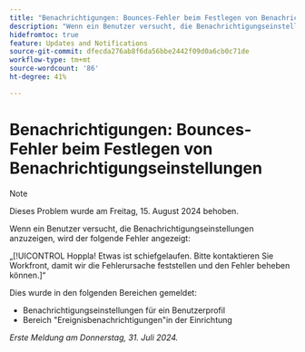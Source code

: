 ```yaml
---
title: "Benachrichtigungen: Bounces-Fehler beim Festlegen von Benachrichtigungseinstellungen"
description: "Wenn ein Benutzer versucht, die Benachrichtigungseinstellungen anzuzeigen, wird ihm ein Fehler angezeigt."
hidefromtoc: true
feature: Updates and Notifications
source-git-commit: dfecda276ab8f6da56bbe2442f09d0a6cb0c71de
workflow-type: tm+mt
source-wordcount: '86'
ht-degree: 41%

---
```



# Benachrichtigungen: Bounces-Fehler beim Festlegen von Benachrichtigungseinstellungen

>[!NOTE]
>
>Dieses Problem wurde am Freitag, 15. August 2024 behoben.

Wenn ein Benutzer versucht, die Benachrichtigungseinstellungen anzuzeigen, wird der folgende Fehler angezeigt:

„[!UICONTROL Hoppla! Etwas ist schiefgelaufen. Bitte kontaktieren Sie Workfront, damit wir die Fehlerursache feststellen und den Fehler beheben können.]“

Dies wurde in den folgenden Bereichen gemeldet:

* Benachrichtigungseinstellungen für ein Benutzerprofil
* Bereich &quot;Ereignisbenachrichtigungen&quot;in der Einrichtung

_Erste Meldung am Donnerstag, 31. Juli 2024._
